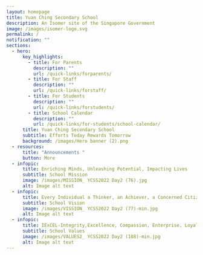 ```yaml
---
layout: homepage
title: Yuan Ching Secondary School
description: An Isomer site of the Singapore Government
image: /images/isomer-logo.svg
permalink: /
notification: ""
sections:
  - hero:
      key_highlights:
        - title: For Parents
          description: ""
          url: /quick-links/forparents/
        - title: For Staff
          description: ""
          url: /quick-links/forstaff/
        - title: For Students
          description: ""
          url: /quick-links/forstudents/
        - title: School Calendar
          description: ""
          url: /quick-links/for-students/school-calendar/
      title: Yuan Ching Secondary School
      subtitle: Efforts Today Rewards Tomorrow
      background: /images/Hero banner (2).png
  - resources:
      title: "Announcements "
      button: More
  - infopic:
      title: Enriching Minds, Unleashing Potential, Impacting Lives
      subtitle: School Mission
      image: /images/MISSION_ YCSS2022 Day2 (76).jpg
      alt: Image alt text
  - infopic:
      title: Every Individual a Thinker, an Achiever, a Concerned Citizen
      subtitle: School Vision
      image: /images/VISSION_ YCSS2022 Day2 (77)-min.jpg
      alt: Image alt text
  - infopic:
      title: IExCEL-Integrity,Excellence, Compassion, Enterprise, Loyalty
      subtitle: School Values
      image: /images/VALUES2_ YCSS2022 Day2 (108)-min.jpg
      alt: Image alt text
---
```

